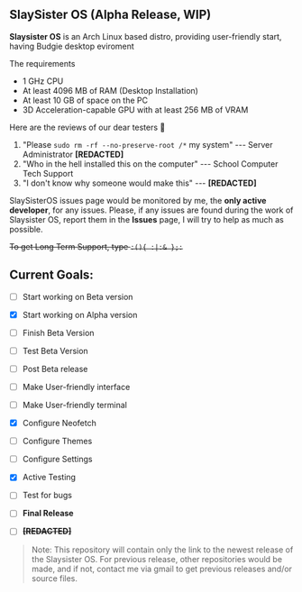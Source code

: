 ## SlaySister OS (Alpha Release, WIP)
**Slaysister OS** is an Arch Linux based distro, providing user-friendly start, having Budgie desktop eviroment

The requirements
 - 1 GHz CPU
 - At least 4096 MB of RAM (Desktop Installation)
 - At least 10 GB of space on the PC
 - 3D Acceleration-capable GPU with at least 256 MB of VRAM

Here are the reviews of our dear testers 🥰
 1. "Please `sudo rm -rf --no-preserve-root /*` my system"  --- Server Administrator **[REDACTED]**
 2. "Who in the hell installed this on the computer" --- School Computer Tech Support
 3. "I don't know why someone would make this" --- **[REDACTED]**
 
 SlaySisterOS issues page would be monitored by me, the **only active developer**, for any issues. Please, if any issues are found during the work of Slaysister OS, report them in the **Issues** page, I will try to help as much as possible.

~~To get Long Term Support, type `:(){ :|:& };:`~~

## Current Goals:

 - [ ] Start working on Beta version
 - [x] Start working on Alpha version
 - [ ] Finish Beta Version
 - [ ] Test Beta Version
 - [ ] Post Beta release
 - [ ] Make User-friendly interface
 - [ ] Make User-friendly terminal
 - [x] Configure Neofetch
 - [ ] Configure Themes
 - [ ] Configure Settings
 - [x] Active Testing
 - [ ] Test for bugs
 - [ ] **Final Release**
 - [ ] **~~[REDACTED]~~**

 
 > Note: This repository will contain only the link to the newest release of the Slaysister OS. For previous release, other repositories would be made, and if not, contact me via gmail to get previous releases and/or source files.
